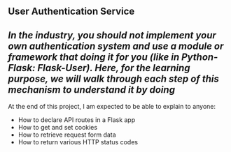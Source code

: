 ## User Authentication Service

*In the industry, you should not implement your own authentication system and use a module or framework that doing it for you (like in Python-Flask: Flask-User). Here, for the learning purpose, we will walk through each step of this mechanism to understand it by doing*
---

At the end of this project, I am expected to be able to explain to anyone:

- How to declare API routes in a Flask app
- How to get and set cookies
- How to retrieve request form data
- How to return various HTTP status codes
